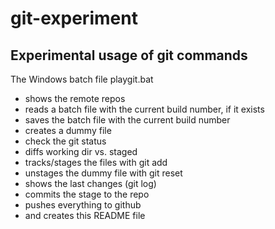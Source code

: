 # git-experiment
## Experimental usage of git commands
The Windows batch file playgit.bat
- shows the remote repos 
- reads a batch file with the current build number, if it exists
- saves the batch file with the current build number
- creates a dummy file
- check the git status
- diffs working dir vs. staged 
- tracks/stages the files with git add 
- unstages the dummy file with git reset 
- shows the last changes (git log) 
- commits the stage to the repo 
- pushes everything to github 
- and creates this README file 
